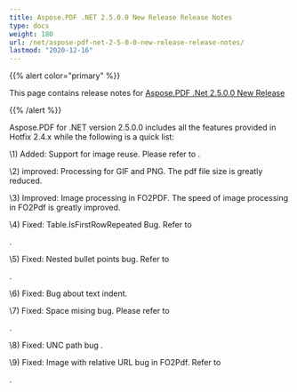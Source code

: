 ```yaml
---
title: Aspose.PDF .NET 2.5.0.0 New Release Release Notes
type: docs
weight: 180
url: /net/aspose-pdf-net-2-5-0-0-new-release-release-notes/
lastmod: "2020-12-16"
---
```


{{% alert color="primary" %}} 

This page contains release notes for [Aspose.PDF .Net 2.5.0.0 New Release](http://www.aspose.com/downloads/pdf/net/new-releases/aspose.pdf-.net-2.5.0.0-new-release/)

{{% /alert %}} 

Aspose.PDF for .NET version 2.5.0.0 includes all the features provided in Hotfix 2.4.x while the following is a quick list:

\1) Added: Support for image reuse. Please refer to .

\2) improved: Processing for GIF and PNG. The pdf file size is greatly reduced.

\3) Improved: Image processing in FO2PDF. The speed of image processing in FO2Pdf is greatly improved.

\4) Fixed: Table.IsFirstRowRepeated Bug. Refer to

.

\5) Fixed: Nested bullet points bug. Refer to

.

\6) Fixed: Bug about text indent.

\7) Fixed: Space mising bug. Please refer to

.

\8) Fixed: UNC path bug .

\9) Fixed: Image with relative URL bug in FO2Pdf. Refer to

.
